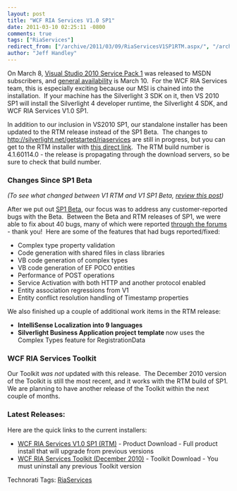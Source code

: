 ```yaml
---
layout: post
title: "WCF RIA Services V1.0 SP1"
date: 2011-03-10 02:25:11 -0800
comments: true
tags: ["RiaServices"]
redirect_from: ["/archive/2011/03/09/RiaServicesV1SP1RTM.aspx/", "/archive/2011/03/09/riaservicesv1sp1rtm.aspx"]
author: "Jeff Handley"
---
```

<!-- more -->
<p>On March 8, <a title="Jason Zander: Announcing Visual Studio 2010 Service Pack 1" href="http://blogs.msdn.com/b/jasonz/archive/2011/03/08/announcing-visual-studio-2010-service-pack-1.aspx" target="_blank">Visual Studio 2010 Service Pack 1</a> was released to MSDN subscribers, and <a href="http://go.microsoft.com/fwlink/?LinkId=209902" target="_blank">general availability</a> is March 10.  For the WCF RIA Services team, this is especially exciting because our MSI is chained into the installation.  If your machine has the Silverlight 3 SDK on it, then VS 2010 SP1 will install the Silverlight 4 developer runtime, the Silverlight 4 SDK, and WCF RIA Services V1.0 SP1.</p>  <p>In addition to our inclusion in VS2010 SP1, our standalone installer has been updated to the RTM release instead of the SP1 Beta.  The changes to <a href="http://silverlight.net/getstarted/riaservices">http://silverlight.net/getstarted/riaservices</a> are still in progress, but you can get to the RTM installer with <a href="http://www.microsoft.com/downloads/en/details.aspx?FamilyID=330F6831-5B90-4315-B042-96127A4A7EFC&amp;displaylang=en" target="_blank">this direct link</a>.  The RTM build number is 4.1.60114.0 - the release is propagating through the download servers, so be sure to check that build number.</p>  <h3>Changes Since SP1 Beta</h3>  <p><em>(To see what changed between V1 RTM and V1 SP1 Beta, <a href="http://jeffhandley.com/archive/2010/10/27/RiaServicesV1SP1Beta.aspx" target="_blank">review this post</a>)</em></p>  <p>After we put out <a href="http://jeffhandley.com/archive/2010/10/27/RiaServicesV1SP1Beta.aspx" target="_blank">SP1 Beta</a>, our focus was to address any customer-reported bugs with the Beta.  Between the Beta and RTM releases of SP1, we were able to fix about 40 bugs, many of which were reported <a href="http://silverlight.net/forums/53.aspx" target="_blank">through the forums</a> - thank you!  Here are some of the features that had bugs reported/fixed:</p>  <ul>   <li>Complex type property validation </li>    <li>Code generation with shared files in class libraries </li>    <li>VB code generation of complex types </li>    <li>VB code generation of EF POCO entities </li>    <li>Performance of POST operations </li>    <li>Service Activation with both HTTP and another protocol enabled </li>    <li>Entity association regressions from V1 </li>    <li>Entity conflict resolution handling of Timestamp properties </li> </ul>  <p>We also finished up a couple of additional work items in the RTM release:</p>  <ul>   <li><strong>IntelliSense Localization into 9 languages</strong> </li>    <li><strong>Silverlight Business Application project template </strong>now uses the Complex Types feature for RegistrationData </li> </ul>  <h3>WCF RIA Services Toolkit</h3>  <p>Our Toolkit <em>was not</em> updated with this release.  The December 2010 version of the Toolkit is still the most recent, and it works with the RTM build of SP1.  We are planning to have another release of the Toolkit within the next couple of months.</p>  <h3>Latest Releases:</h3>  <p>Here are the quick links to the current installers:</p>  <ul>   <li><a href="http://www.microsoft.com/downloads/en/details.aspx?FamilyID=330F6831-5B90-4315-B042-96127A4A7EFC&amp;displaylang=en" target="_blank">WCF RIA Services V1.0 SP1 (RTM)</a> - Product Download - Full product install that will upgrade from previous versions</li>    <li><a href="http://www.microsoft.com/downloads/en/details.aspx?FamilyID=6f834bf7-ffde-4d5d-8573-18541762118b&amp;displaylang=en" target="_blank">WCF RIA Services Toolkit (December 2010)</a> - Toolkit Download - You must uninstall any previous Toolkit version</li> </ul>  <div style="padding-bottom: 0px; margin: 0px; padding-left: 0px; padding-right: 0px; display: inline; float: none; padding-top: 0px" id="scid:0767317B-992E-4b12-91E0-4F059A8CECA8:f0e289da-34df-4c05-b1a9-5070c5000817" class="wlWriterEditableSmartContent">Technorati Tags: <a href="http://technorati.com/tags/RiaServices" rel="tag">RiaServices</a></div>

